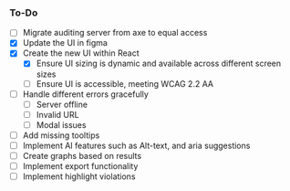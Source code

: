### To-Do

- [ ] Migrate auditing server from axe to equal access
- [x] Update the UI in figma
- [x] Create the new UI within React
    - [x] Ensure UI sizing is dynamic and available across different screen sizes
    - [ ] Ensure UI is accessible, meeting WCAG 2.2 AA
- [ ] Handle different errors gracefully
    - [ ] Server offline
    - [ ] Invalid URL
    - [ ] Modal issues
- [ ] Add missing tooltips
- [ ] Implement AI features such as Alt-text, and aria suggestions
- [ ] Create graphs based on results
- [ ] Implement export functionality
- [ ] Implement highlight violations